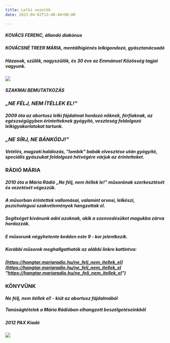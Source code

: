 ```yaml
---
title: Lelki vezetők
date: 2023-04-02T13:48:48+00:00

---
```

##### KOVÁCS FERENC, állandó diakónus

##### KOVÁCSNÉ TREER MÁRIA, mentálhigiénés lelkigondozó, gyásztanácsadó

##### Házasok, szülők, nagyszülők, és 30 éve az Emmánuel Közösség tagjai vagyunk.

![](https://cdn.forestry.io/res2/L4pZ1UY2tdg8NFpKwYpjciuW023qr-0LYnlWFEAtkvs/fit/512/512/sm/0/aHR0cHM6Ly9hcHAu/Zm9yZXN0cnkuaW8v/cmFpbHMvYWN0aXZl/X3N0b3JhZ2UvYmxv/YnMvZXlKZmNtRnBi/SE1pT25zaWJXVnpj/MkZuWlNJNklrSkJh/SEJDVUdNNWNtaE5Q/U0lzSW1WNGNDSTZi/blZzYkN3aWNIVnlJ/am9pWW14dllsOXBa/Q0o5ZlE9PS0tZDlm/ZjhhMTZlMDc3MDY3/N2Y4ZGQyYzEzNDQ5/NzU1OWU0YTYwODRi/Yi9Lb3YlQzMlQTFj/cyUyMEZlcmVuYyUy/MEtUcmVlciUyME0l/QzMlQTFyaWEucG5n)

##### SZAKMAI BEMUTATKOZÁS

### _„NE FÉLJ, NEM ÍTÉLLEK EL!”_

##### 2009 óta az abortusz lelki fájdalmat hordozó nőknek, férfiaknak, az egészségügyben érintetteknek gyógyító, veszteség feldolgozó lelkigyakorlatokat tartunk.

### _„NE SÍRJ, NE BÁNKÓDJ!”_

##### _Vetélés, magzati halálozás, "lombik" babák elvesztése_ után gyógyító, speciális gyászukat feldolgozó hétvégére várjuk az érintetteket.

### RÁDIÓ MÁRIA

##### 2010 óta a Mária Rádió _„Ne félj, nem ítéllek le!”_ műsorának szerkesztését és vezetését végezzük.

##### A műsorban érintettek vallomásai, valamint orvosi, lelkészi, pszichológusi szakvélemények hangzottak el.

##### Segítséget kívánunk adni azoknak, akik a szenvedésüket magukba zárva hordozzák.

##### E műsorunk négyhetente kedden este 9 - kor jelentkezik.

##### Korábbi műsorok meghallgathatók az alábbi linkre kattintva:

##### [https://hangtar.mariaradio.hu/ne_felj_nem_itellek_el](https://hangtar.mariaradio.hu/ne_felj_nem_itellek_el "https://hangtar.mariaradio.hu/ne_felj_nem_itellek_el")

### KÖNYVÜNK

#### _Ne félj, nem ítéllek el! - kiút az abortusz fájdalmából_

##### Tanúságtételek a Mária Rádióban elhangzott beszélgetéseinkből

##### 2012 PAX Kiadó

![](/images/lelki_vezetok_foto_konyv.jpg)